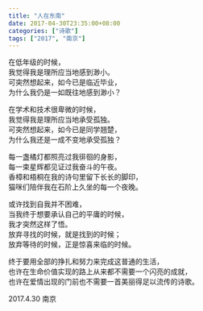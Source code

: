 ```yaml
---
title: "人在东南"
date: 2017-04-30T23:35:00+08:00
categories: ["诗歌"]
tags: ["2017", "南京"]
---
```


在低年级的时候，  
我觉得我是理所应当地感到渺小。  
可突然想起来，如今已是临近毕业，  
为什么我仍是一如既往地感到渺小？  

在学术和技术很卑微的时候，  
我觉得我是理所应当地承受孤独。  
可突然想起来，如今已是同学翘楚，  
为什么我还是一成不变地承受孤独？  

每一盏橘灯都照亮过我徘徊的身影，  
每一束星辉都见证过我奋斗的午夜。  
香樟和梧桐在我的诗句里留下长长的脚印，  
猫咪们陪伴我在石阶上久坐的每一个夜晚。  

或许找到自我并不困难，  
当我终于想要承认自己的平庸的时候，  
我才突然这样了悟。  
放弃寻找的时候，就是找到的时候；  
放弃等待的时候，正是惊喜来临的时候。  

终于要用全部的挣扎和努力来完成这普通的生活，  
也许在生命价值实现的路上从来都不需要一个闪亮的成就，  
也许在爱情出现的门前也不需要一首美丽得足以流传的诗歌。  

2017.4.30 南京  
